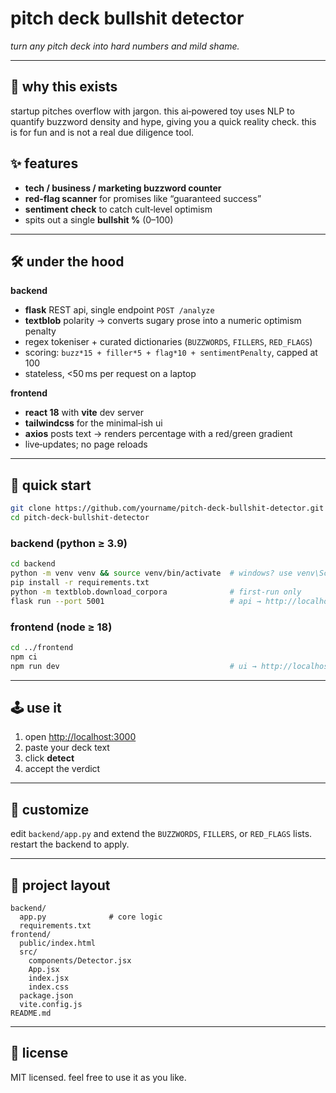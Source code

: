 # pitch deck bullshit detector

_turn any pitch deck into hard numbers and mild shame._

---

## 🧐 why this exists

startup pitches overflow with jargon. this ai‑powered toy uses NLP to quantify buzzword density and hype, giving you a quick reality check. this is for fun and is not a real due diligence tool.

## ✨ features

- **tech / business / marketing buzzword counter**
- **red‑flag scanner** for promises like “guaranteed success”
- **sentiment check** to catch cult‑level optimism
- spits out a single **bullshit %** (0–100)

---

## 🛠️ under the hood

**backend**

- **flask** REST api, single endpoint `POST /analyze`
- **textblob** polarity → converts sugary prose into a numeric optimism penalty
- regex tokeniser + curated dictionaries (`BUZZWORDS`, `FILLERS`, `RED_FLAGS`)
- scoring: `buzz*15 + filler*5 + flag*10 + sentimentPenalty`, capped at 100
- stateless, <50 ms per request on a laptop

**frontend**

- **react 18** with **vite** dev server
- **tailwindcss** for the minimal‑ish ui
- **axios** posts text → renders percentage with a red/green gradient
- live‑updates; no page reloads

---

## 🚀 quick start

```bash
git clone https://github.com/yourname/pitch-deck-bullshit-detector.git
cd pitch-deck-bullshit-detector
```

### backend (python ≥ 3.9)

```bash
cd backend
python -m venv venv && source venv/bin/activate  # windows? use venv\Scripts\activate
pip install -r requirements.txt
python -m textblob.download_corpora              # first‑run only
flask run --port 5001                            # api → http://localhost:5001
```

### frontend (node ≥ 18)

```bash
cd ../frontend
npm ci
npm run dev                                      # ui → http://localhost:3000
```

---

## 🕹️ use it

1. open [http://localhost:3000](http://localhost:3000)
2. paste your deck text
3. click **detect**
4. accept the verdict

---

## 🔧 customize

edit `backend/app.py` and extend the `BUZZWORDS`, `FILLERS`, or `RED_FLAGS` lists. restart the backend to apply.

---

## 📂 project layout

```text
backend/
  app.py              # core logic
  requirements.txt
frontend/
  public/index.html
  src/
    components/Detector.jsx
    App.jsx
    index.jsx
    index.css
  package.json
  vite.config.js
README.md
```

---

## 📝 license

MIT licensed. feel free to use it as you like.
